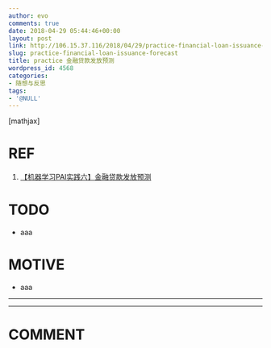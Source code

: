 ```yaml
---
author: evo
comments: true
date: 2018-04-29 05:44:46+00:00
layout: post
link: http://106.15.37.116/2018/04/29/practice-financial-loan-issuance-forecast/
slug: practice-financial-loan-issuance-forecast
title: practice 金融贷款发放预测
wordpress_id: 4568
categories:
- 随想与反思
tags:
- '@NULL'
---
```


<!-- more -->

[mathjax]


# REF





 	
  1. [【机器学习PAI实践六】金融贷款发放预测](https://blog.csdn.net/buptgshengod/article/details/71516359)




# TODO





 	
  * aaa




# MOTIVE





 	
  * aaa





* * *



























* * *





# COMMENT



